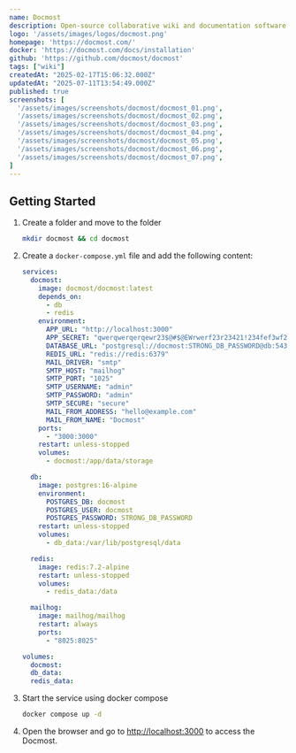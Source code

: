 ```yaml
---
name: Docmost
description: Open-source collaborative wiki and documentation software
logo: '/assets/images/logos/docmost.png'
homepage: 'https://docmost.com/'
docker: 'https://docmost.com/docs/installation'
github: 'https://github.com/docmost/docmost'
tags: ["wiki"]
createdAt: "2025-02-17T15:06:32.000Z"
updatedAt: "2025-07-11T13:54:49.000Z"
published: true
screenshots: [
  '/assets/images/screenshots/docmost/docmost_01.png',
  '/assets/images/screenshots/docmost/docmost_02.png',
  '/assets/images/screenshots/docmost/docmost_03.png',
  '/assets/images/screenshots/docmost/docmost_04.png',
  '/assets/images/screenshots/docmost/docmost_05.png',
  '/assets/images/screenshots/docmost/docmost_06.png',
  '/assets/images/screenshots/docmost/docmost_07.png',
]
---
```


## Getting Started

1. Create a folder and move to the folder
    ```bash
    mkdir docmost && cd docmost
    ```
2. Create a `docker-compose.yml` file and add the following content:
    ```yaml [docker-compose.yml]
    services:
      docmost:
        image: docmost/docmost:latest
        depends_on:
          - db
          - redis
        environment:
          APP_URL: "http://localhost:3000"
          APP_SECRET: "qwerqwerqerqewr23$@#$@EWrwerf23r23421!234fef3wf234"
          DATABASE_URL: "postgresql://docmost:STRONG_DB_PASSWORD@db:5432/docmost?schema=public"
          REDIS_URL: "redis://redis:6379"
          MAIL_DRIVER: "smtp"
          SMTP_HOST: "mailhog"
          SMTP_PORT: "1025"
          SMTP_USERNAME: "admin"
          SMTP_PASSWORD: "admin"
          SMTP_SECURE: "secure"
          MAIL_FROM_ADDRESS: "hello@example.com"
          MAIL_FROM_NAME: "Docmost"
        ports:
          - "3000:3000"
        restart: unless-stopped
        volumes:
          - docmost:/app/data/storage

      db:
        image: postgres:16-alpine
        environment:
          POSTGRES_DB: docmost
          POSTGRES_USER: docmost
          POSTGRES_PASSWORD: STRONG_DB_PASSWORD
        restart: unless-stopped
        volumes:
          - db_data:/var/lib/postgresql/data

      redis:
        image: redis:7.2-alpine
        restart: unless-stopped
        volumes:
          - redis_data:/data

      mailhog:
        image: mailhog/mailhog
        restart: always
        ports:
          - "8025:8025"

    volumes:
      docmost:
      db_data:
      redis_data:
    ```
3. Start the service using docker compose
    ```bash
    docker compose up -d
    ```
4. Open the browser and go to [http://localhost:3000](http://localhost:3000) to access the Docmost.